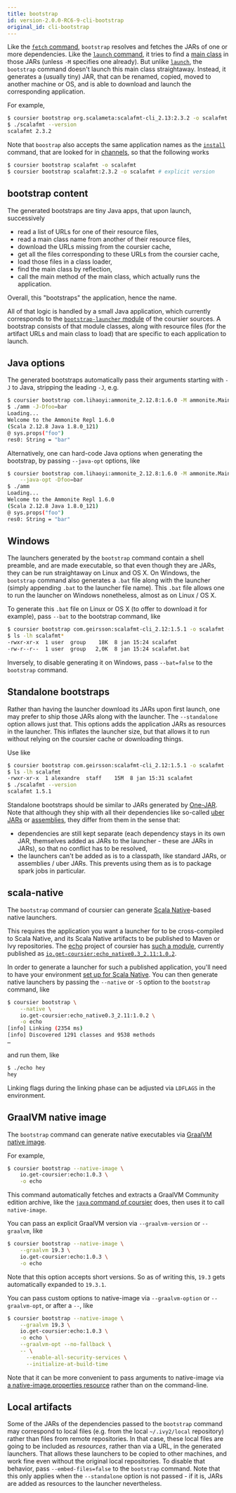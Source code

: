 ```yaml
---
title: bootstrap
id: version-2.0.0-RC6-9-cli-bootstrap
original_id: cli-bootstrap
---
```


Like the [`fetch` command](cli-fetch.md), `bootstrap` resolves and fetches the
JARs of one or more dependencies. Like the [`launch` command](cli-launch.md),
it tries to find a [main class](cli-launch.md#main-class) in those JARs
(unless `-M` specifies one already). But unlike [`launch`](cli-launch.md), the
`bootstrap` command doesn't launch this main class straightaway. Instead, it
generates a (usually tiny) JAR, that can be renamed, copied, moved to another
machine or OS, and is able to download and launch the corresponding application.

For example,
```bash
$ coursier bootstrap org.scalameta:scalafmt-cli_2.13:2.3.2 -o scalafmt
$ ./scalafmt --version
scalafmt 2.3.2
```

Note that `boostrap` also accepts the same application names as the
[`install`](cli-install.md) command, that are looked for in
[channels](cli-install.md#channels), so that the following works
```bash
$ coursier bootstrap scalafmt -o scalafmt
$ coursier bootstrap scalafmt:2.3.2 -o scalafmt # explicit version
```

## bootstrap content

The generated bootstraps are tiny Java apps, that upon launch, successively
- read a list of URLs for one of their resource files,
- read a main class name from another of their resource files,
- download the URLs missing from the coursier cache,
- get all the files corresponding to these URLs from the coursier cache,
- load those files in a class loader,
- find the main class by reflection,
- call the main method of the main class, which actually runs the application.

Overall, this "bootstraps" the application, hence the name.

All of that logic is handled by a small Java application, which currently
corresponds to the [`bootstrap-launcher` module](https://github.com/coursier/coursier/tree/bf9925778096eb24a3d3018079688d4255499457/modules/bootstrap-launcher)
of the coursier sources. A bootstrap consists of that module classes,
along with resource files (for the artifact URLs and main class to load) that
are specific to each application to launch.

## Java options

The generated bootstraps automatically pass their arguments starting with
`-J` to Java, stripping the leading `-J`, e.g.
```bash
$ coursier bootstrap com.lihaoyi:ammonite_2.12.8:1.6.0 -M ammonite.Main -o amm
$ ./amm -J-Dfoo=bar
Loading...
Welcome to the Ammonite Repl 1.6.0
(Scala 2.12.8 Java 1.8.0_121)
@ sys.props("foo")
res0: String = "bar"
```

Alternatively, one can hard-code Java options when generating the bootstrap,
by passing `--java-opt` options, like
```bash
$ coursier bootstrap com.lihaoyi:ammonite_2.12.8:1.6.0 -M ammonite.Main -o amm \
    --java-opt -Dfoo=bar
$ ./amm
Loading...
Welcome to the Ammonite Repl 1.6.0
(Scala 2.12.8 Java 1.8.0_121)
@ sys.props("foo")
res0: String = "bar"
```

## Windows

The launchers generated by the `bootstrap` command contain a shell preamble,
and are made executable, so that even though they are JARs, they can be run
straightaway on Linux and OS X. On Windows, the `bootstrap` command also
generates a `.bat` file along with the launcher (simply appending `.bat` to the
launcher file name). This `.bat` file allows one to run the launcher on Windows
nonetheless, almost as on Linux / OS X.

To generate this `.bat` file on Linux or OS X (to offer to download it for
example), pass `--bat` to the bootstrap command, like
```bash
$ coursier bootstrap com.geirsson:scalafmt-cli_2.12:1.5.1 -o scalafmt --bat
$ ls -lh scalafmt*
-rwxr-xr-x  1 user  group    18K  8 jan 15:24 scalafmt
-rw-r--r--  1 user  group   2,0K  8 jan 15:24 scalafmt.bat
```

Inversely, to disable generating it on Windows, pass `--bat=false` to the
`bootstrap` command.

## Standalone bootstraps

Rather than having the launcher download its JARs upon first launch, one may
prefer to ship those JARs along with the launcher. The `--standalone` option
allows just that. This options adds the application JARs as resources in the
launcher. This inflates the launcher size, but that allows it to run without
relying on the coursier cache or downloading things.

Use like
```bash
$ coursier bootstrap com.geirsson:scalafmt-cli_2.12:1.5.1 -o scalafmt --standalone
$ ls -lh scalafmt
-rwxr-xr-x  1 alexandre  staff    15M  8 jan 15:31 scalafmt
$ ./scalafmt --version
scalafmt 1.5.1
```

Standalone bootstraps should be similar to JARs generated by
[One-JAR](http://one-jar.sourceforge.net). Note that although they ship with
all their dependencies like so-called [uber JARs](http://maven.apache.org/plugins/maven-shade-plugin/) or [assemblies](https://github.com/sbt/sbt-assembly),
they differ from them in the sense that:
- dependencies are still kept separate (each dependency stays in its own JAR, themselves added as JARs to the launcher - these are JARs in JARs), so that no
conflict has to be resolved,
- the launchers can't be added as is to a classpath, like standard JARs, or
assemblies / uber JARs. This prevents using them as is to package spark jobs
in particular.

## scala-native

The `bootstrap` command of coursier can generate
[Scala Native](https://www.scala-native.org)-based native launchers.

This requires the application you want a launcher for to be cross-compiled to
Scala Native, and its Scala Native artifacts to be published to Maven or Ivy
repositories. The [echo](https://github.com/coursier/echo) project of
coursier has
[such a module](https://github.com/coursier/echo/tree/master/native), currently
published as
[`io.get-coursier:echo_native0.3_2.11:1.0.2`](https://repo1.maven.org/maven2/io/get-coursier/echo_native0.3_2.11/1.0.2).

In order to generate a launcher for such a published application, you'll need to
have your environment
[set up for Scala Native](https://www.scala-native.org/en/v0.3.8/user/setup.html#installing-clang-and-runtime-dependencies). You can then generate native
launchers by passing the `--native` or `-S` option to the `bootstrap` command,
like
```bash
$ coursier bootstrap \
    --native \
    io.get-coursier:echo_native0.3_2.11:1.0.2 \
    -o echo
[info] Linking (2354 ms)
[info] Discovered 1291 classes and 9538 methods
…
```
and run them, like
```bash
$ ./echo hey
hey
```

Linking flags during the linking phase can be adjusted via `LDFLAGS` in the
environment.

## GraalVM native image

The `bootstrap` command can generate native executables via
[GraalVM native image](https://www.graalvm.org/docs/reference-manual/native-image).

For example,
```bash
$ coursier bootstrap --native-image \
    io.get-coursier:echo:1.0.3 \
    -o echo
```

This command automatically fetches and extracts a GraalVM Community edition archive,
like the [`java` command of coursier](cli-java.md) does, then uses it to call
`native-image`.

You can pass an explicit GraalVM version via `--graalvm-version` or `--graalvm`, like
```bash
$ coursier bootstrap --native-image \
    --graalvm 19.3 \
    io.get-coursier:echo:1.0.3 \
    -o echo
```
Note that this option accepts short versions. So as of writing this, `19.3` gets automatically
expanded to `19.3.1`.

You can pass custom options to native-image via `--graalvm-option` or
`--graalvm-opt`, or after a `--`, like
```bash
$ coursier bootstrap --native-image \
    --graalvm 19.3 \
    io.get-coursier:echo:1.0.3 \
    -o echo \
    --graalvm-opt --no-fallback \
    -- \
      --enable-all-security-services \
      --initialize-at-build-time
```
Note that it can be more convenient to pass arguments
to native-image via
[a native-image.properties resource](https://medium.com/graalvm/simplifying-native-image-generation-with-maven-plugin-and-embeddable-configuration-d5b283b92f57#e114)
rather than on the command-line.

## Local artifacts

Some of the JARs of the dependencies passed to the `bootstrap` command may
correspond to local files (e.g. from the local `~/.ivy2/local` repository)
rather than files from remote repositories. In that case, these local files
are going to be included as _resources_, rather than via a URL, in the
generated launchers. That allows these launchers to be copied to other
machines, and work fine even without the original local repositories.
To disable that behavior, pass `--embed-files=false` to the `bootstrap`
command. Note that this only applies when the `--standalone` option is
not passed - if it is, JARs are added as resources to the launcher
nevertheless.
